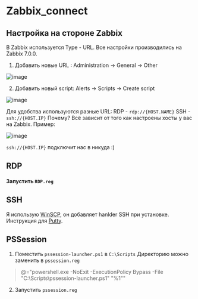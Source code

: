 # Zabbix_connect
## Настройка на стороне Zabbix
В Zabbix используется Type - URL. Все настройки производились на Zabbix 7.0.0.

 1. Добавить новые URL :
 Administration -> General  -> Other

![image](https://github.com/user-attachments/assets/679c2814-426a-4a6a-a603-011656e97115)

 2. Добавить новый script:
Alerts -> Scripts -> Create script

![image](https://github.com/user-attachments/assets/b9b57c54-b26d-4366-b7ec-70d04da7f54b)

Для удобства используются разные URL:
RDP - `rdp://{HOST.NAME}`
SSH - `ssh://{HOST.IP}`
Почему? Всё зависит от того как настроены хосты у вас на Zabbix.
Пример:

![image](https://github.com/user-attachments/assets/4eb49e0e-c04d-488b-9201-bd915d7a9368)

`ssh://{HOST.IP}` подключит нас в никуда :)




## RDP
#### Запустить `RDP.reg`

## SSH
Я использую [WinSCP](https://winscp.net/eng/download.php), он добавляет hanlder SSH при установке.
Инструкция для [Putty](https://putty.org.ru/features/ssh-handler).
## PSSession

 1. Поместить `pssession-launcher.ps1` в `C:\Scripts` 
 Директорию можно заменить в `pssession.reg` 
  

> @="powershell.exe -NoExit -ExecutionPolicy Bypass -File \"C:\\Scripts\\pssession-launcher.ps1\" \"%1\""
2. Запустить `pssession.reg`

